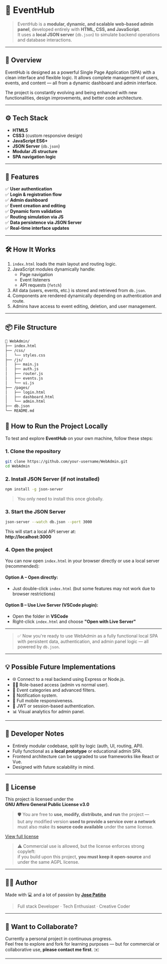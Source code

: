 # 🧠 EventHub

> EventHub is a **modular, dynamic, and scalable web-based admin panel**, developed entirely with **HTML, CSS, and JavaScript**.  
> It uses a **local JSON server** (`db.json`) to simulate backend operations and database interactions.

---

## 🚀 Overview

EventHub is designed as a powerful Single Page Application (SPA) with a clean interface and flexible logic. It allows complete management of users, events, and content — all from a dynamic dashboard and admin interface.

The project is constantly evolving and being enhanced with new functionalities, design improvements, and better code architecture.

---

## ⚙️ Tech Stack

- **HTML5**
- **CSS3** (custom responsive design)
- **JavaScript ES6+**
- **JSON Server** (`db.json`)
- **Modular JS structure**
- **SPA navigation logic**

---

## 🧩 Features

✅ **User authentication**  
✅ **Login & registration flow**  
✅ **Admin dashboard**  
✅ **Event creation and editing**  
✅ **Dynamic form validation**  
✅ **Routing simulation via JS**  
✅ **Data persistence via JSON Server**  
✅ **Real-time interface updates**

---

## 🛠️ How It Works

1. `index.html` loads the main layout and routing logic.
2. JavaScript modules dynamically handle:
   - Page navigation
   - Event listeners
   - API requests (`fetch`)
3. All data (users, events, etc.) is stored and retrieved from `db.json`.
4. Components are rendered dynamically depending on authentication and route.
5. Admins have access to event editing, deletion, and user management.

---

## 📦 File Structure

```bash
📁 WebAdmin/
├── index.html
├── /css/
│   └── styles.css
├── /js/
│   ├── main.js
│   ├── auth.js
│   ├── router.js
│   ├── events.js
│   └── ui.js
├── /pages/
│   ├── login.html
│   ├── dashboard.html
│   └── admin.html
├── db.json
└── README.md
```
## 🧪 How to Run the Project Locally

To test and explore **EventHub** on your own machine, follow these steps:

### 1. Clone the repository

```bash
git clone https://github.com/your-username/WebAdmin.git
cd WebAdmin
```

### 2. Install JSON Server (if not installed)

```bash
npm install -g json-server
```

> You only need to install this once globally.

### 3. Start the JSON Server

```bash
json-server --watch db.json --port 3000
```

This will start a local API server at:  
**http://localhost:3000**

### 4. Open the project

You can now open `index.html` in your browser directly or use a local server (recommended):

#### Option A – Open directly:
- Just double-click `index.html` (but some features may not work due to browser restrictions)

#### Option B – Use Live Server (VSCode plugin):
- Open the folder in **VSCode**
- Right-click `index.html` and choose **"Open with Live Server"**

---

> ✅ Now you're ready to use WebAdmin as a fully functional local SPA with persistent data, authentication, and admin panel logic — all powered by `db.json`.

---

## 💡 Possible Future Implementations

- 🌐 Connect to a real backend using Express or Node.js.
- 🧑‍💻 Role-based access (admin vs normal user).
- 🧾 Event categories and advanced filters.
- 🔔 Notification system.
- 📱 Full mobile responsiveness.
- 🔐 JWT or session-based authentication.
- 📊 Visual analytics for admin panel.

---

## 🧠 Developer Notes

- Entirely modular codebase, split by logic (auth, UI, routing, API).
- Fully functional as a **local prototype** or educational admin SPA.
- Frontend architecture can be upgraded to use frameworks like React or Vue.
- Designed with future scalability in mind.

---

## 📄 License

This project is licensed under the  
**GNU Affero General Public License v3.0**

> 🛡️ You are free to **use, modify, distribute, and run** the project —  
> but any modified version **used to provide a service over a network** must also make its **source code available** under the same license.

[View full license](https://www.gnu.org/licenses/agpl-3.0.html)

> ⚠️ Commercial use is allowed, but the license enforces strong copyleft:  
> if you build upon this project, **you must keep it open-source** and under the same AGPL license.

---

## 🧑‍🎓 Author

Made with 💻 and a lot of passion by [**Jose Patiño**](https://github.com/josegithub)  
> Full stack Developer · Tech Enthusiast · Creative Coder

---

## 🌟 Want to Collaborate?

Currently a personal project in continuous progress.  
Feel free to explore and fork for learning purposes — but for commercial or collaborative use, **please contact me first**. ✉️

---
